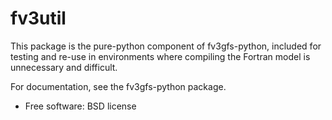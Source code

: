 fv3util
=======

This package is the pure-python component of fv3gfs-python, included for testing and
re-use in environments where compiling the Fortran model is unnecessary and difficult.

For documentation, see the fv3gfs-python package.

* Free software: BSD license
